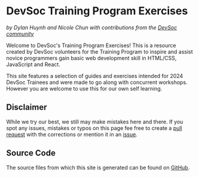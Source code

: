 # DevSoc Training Program Exercises

_by Dylan Huynh and Nicole Chun with contributions from the [DevSoc community](../../contributors.md)_

Welcome to DevSoc's Training Program Exercises! This is a resource created by DevSoc volunteers for the Training Program to inspire and assist novice programmers gain basic web development skill in HTML/CSS, JavaScript and React.

This site features a selection of guides and exercises intended for 2024 DevSoc Trainees and were made to go along with concurrent workshops. However you are welcome to use this for our own self learning.

<!-- TODO: possibly add "Who is this for?" "How to use" -->

## Disclaimer

While we try our best, we still may make mistakes here and there. If you spot any issues, mistakes or typos on this page fee free to create a [pull request](https://github.com/TAS-scorchedshadow/training-program-exercises/pulls) with the corrections or mention it in an [issue](https://github.com/TAS-scorchedshadow/training-program-exercises/issues).

## Source Code

The source files from which this site is generated can be found on [GitHub](https://github.com/TAS-scorchedshadow/training-program-exercises).
